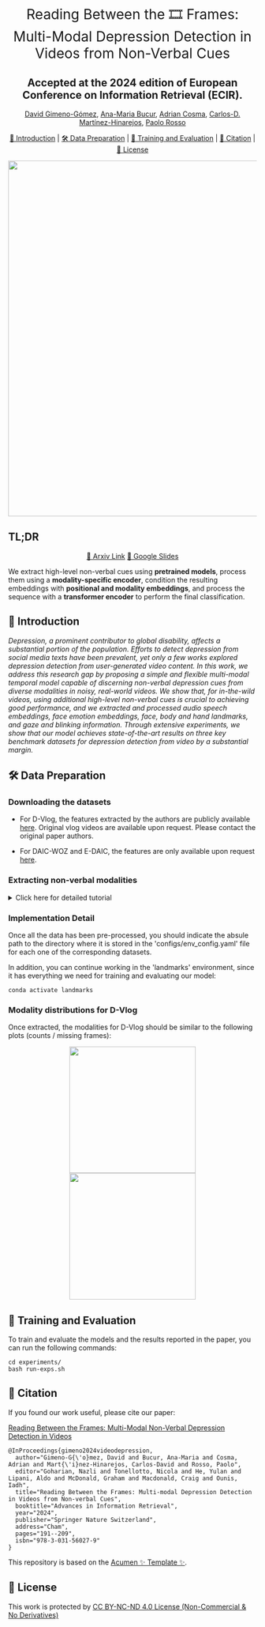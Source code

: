 <h1 align="center"><span style="font-weight:normal">Reading Between the 🎞️ Frames:<br />Multi-Modal Depression Detection in Videos from Non-Verbal Cues</h1>
<h2 align="center"> Accepted at the 2024 edition of European Conference on Information Retrieval (ECIR).</h2>

<div align="center">
  
[David Gimeno-Gómez](https://scholar.google.es/citations?user=DVRSla8AAAAJ&hl=en), [Ana-Maria Bucur](https://scholar.google.com/citations?user=TQuQ5IAAAAAJ&hl=en), [Adrian Cosma](https://scholar.google.com/citations?user=cdYk_RUAAAAJ&hl=en), [Carlos-D. Martínez-Hinarejos](https://scholar.google.es/citations?user=M_EmUoIAAAAJ&hl=en), [Paolo Rosso](https://scholar.google.es/citations?user=HFKXPH8AAAAJ&hl=en)
</div>



<div align="center">
  
[📘 Introduction](#intro) |
[🛠️ Data Preparation](#preparation) |
[💪 Training and Evaluation](#training) |
[📖 Citation](#citation) |
[📝 License](#license)
</div>

<div align="center"> <img src="images/arch.png"  width="720"> </div>

## <a name="tldr"> </a> TL;DR 
<div align="center">
  
  [📜 Arxiv Link](https://arxiv.org/abs/2401.02746)
  [🛝 Google Slides](https://docs.google.com/presentation/d/1QskN661UrygIYqaqa1yGkuLz4O4zwbnal_gWO5lOJ0s/edit?usp=sharing)
</div>

We extract high-level non-verbal cues using **pretrained models**, process them using a **modality-specific encoder**, condition the resulting embeddings with **positional and modality embeddings**, and process the sequence with a **transformer encoder** to perform the final classification.

## <a name="intro"></a> 📘 Introduction
*Depression, a prominent contributor to global disability, affects a substantial portion of the population. Efforts to detect depression from social media texts have been prevalent, yet only a few works explored depression detection from user-generated video content. In this work, we address this research gap by proposing a simple and flexible multi-modal temporal model capable of discerning non-verbal depression cues from diverse modalities in noisy, real-world videos. We show that, for in-the-wild videos, using additional high-level non-verbal cues is crucial to achieving good performance, and we extracted and processed audio speech embeddings, face emotion embeddings, face, body and hand landmarks, and gaze and blinking information. Through extensive experiments, we show that our model achieves state-of-the-art results on three key benchmark datasets for depression detection from video by a substantial margin.*

## <a name="preparation"></a> 🛠️ Data Preparation

### Downloading the datasets

- For D-Vlog, the features extracted by the authors are publicly available [here](https://sites.google.com/view/jeewoo-yoon/dataset). Original vlog videos are available upon request. Please contact the original paper authors.

- For DAIC-WOZ and E-DAIC, the features are only available upon request [here](https://dcapswoz.ict.usc.edu/).

### Extracting non-verbal modalities

<details>
<summary> Click here for detailed tutorial </summary>

#### D-Vlog

- To extract the audio embeddings:

```
conda create -y -n pase+ python=3.7
conda activate pase+
bash ./scripts/conda_envs/prepare_pase+_env.sh
bash ./scripts/features
scripts/feature_extraction/extract-dvlog-pase+-feats.sh
conda deactivate pase+
```

- To extract face, body, and hand landmarks:

```
conda create -y -n landmarks python=3.8
conda activate landmarks
bash scripts/conda_envs/prepare_landmarks_env.sh
scripts/feature_extraction/extract-dvlog-landmarks.sh
conda deactivate landmarks
```

- To extract face EmoNet embeddings:

```
conda create -y -n emonet python=3.8
conda activate emonet
bash ./scripts/conda_envs/prepare_emonet_env.sh
bash ./scripts/feature_extraction/extract-dvlog-emonet-feats.sh
conda deactivate emonet
```

- To extract Wav2Vec2 audio embeddings:

```
conda create -y -n wav2vec2 python=3.8
conda activate wav2vec2
pip install torch torchaudio transformers pandas pyannote.audio numpy tqdm
bash ./scripts/feature_extraction/extract-dvlog-wav2vec2-feats.sh
conda deactivate wav2vec2
```

The Wav2Vec2 feature extraction:
- Uses the facebook/wav2vec2-base model
- Processes audio files in batches (default: 4 files per batch)
- Extracts 768-dimensional features at 25fps
- Supports GPU acceleration (set via --cuda-device)
- Automatically handles audio resampling to 16kHz
- Saves features in compressed numpy format (.npz)

Requirements:
- Hugging Face authentication token (required for voice activity detection)
- Directory structure:
  - `./data/D-vlog/videos/` - Original video files
  - `./data/D-vlog/wavs/` - Extracted WAV files
  - `./data/D-vlog/no-chunked/` - Unchunked feature files
  - `./data/D-vlog/data/` - Final processed features
- Video IDs CSV file at `./data/D-vlog/video_ids.csv`

The extraction pipeline:
1. Extracts WAV files from videos
2. Detects voice activity using pyannote.audio
3. Processes voice activity to identify non-voice segments
4. Extracts Wav2Vec2 features from audio
5. Splits features into chunks for training

- To extract gaze tracking:

```
conda create -y -n mpiigaze python=3.8
conda activate mpiigaze
bash ./scripts/conda_envs/prepare_mpiigaze_env.sh
bash ./scripts/feature_extraction/extract-dvlog-gaze-feats.sh
conda deactivate mpiigaze
```

- To extract blinking features:

```
conda create -y -n instblink python=3.7
conda activate instblink
bash ./scripts/conda_envs/prepare_instblink_env.sh
bash ./scripts/feature_extraction/extract-dvlog-blinking-feats.sh
conda deactivate instblink
```
#### DAIC-WOZ

- To pre-process the DAIC-WOZ features:

```
conda activate landmarks
bash ./scripts/feature_extraction/extract-daicwoz-features.sh
conda deactivate
```

#### E-DAIC
- To pre-process the DAIC-WOZ features:

```
conda activate landmarks
bash ./scripts/feature_extraction/extract-edaic-features.sh
conda deactivate
```

</details>

### Implementation Detail

Once all the data has been pre-processed, you should indicate the absule path to the directory where it is stored
in the 'configs/env_config.yaml' file for each one of the corresponding datasets.

In addition, you can continue working in the 'landmarks' environment, since it has everything we 
need for training and evaluating our model:

```
conda activate landmarks
```

### Modality distributions for D-Vlog

Once extracted, the modalities for D-Vlog should be similar to the following plots (counts / missing frames):


<div align="center"> <img src="images/counts.png"  width="256"> <img src="images/presence-fraction.png"  width="256"> </div>

## <a name="training"></a> 💪 Training and Evaluation
To train and evaluate the models and the results reported in the paper, you can run the following commands:

```
cd experiments/
bash run-exps.sh
```

## <a name="citation"></a> 📖 Citation
If you found our work useful, please cite our paper:

[Reading Between the Frames: Multi-Modal Non-Verbal Depression Detection in Videos](https://arxiv.org/abs/2401.02746)

```
@InProceedings{gimeno2024videodepression,
  author="Gimeno-G{\'o}mez, David and Bucur, Ana-Maria and Cosma, Adrian and Mart{\'i}nez-Hinarejos, Carlos-David and Rosso, Paolo",
  editor="Goharian, Nazli and Tonellotto, Nicola and He, Yulan and Lipani, Aldo and McDonald, Graham and Macdonald, Craig and Ounis, Iadh",
  title="Reading Between the Frames: Multi-modal Depression Detection in Videos from Non-verbal Cues",
  booktitle="Advances in Information Retrieval",
  year="2024",
  publisher="Springer Nature Switzerland",
  address="Cham",
  pages="191--209",
  isbn="978-3-031-56027-9"
}
```

This repository is based on the [Acumen ✨ Template ✨](https://github.com/cosmaadrian/acumen-template).

## <a name="license"></a> 📝 License

This work is protected by [CC BY-NC-ND 4.0 License (Non-Commercial & No Derivatives)](LICENSE)
